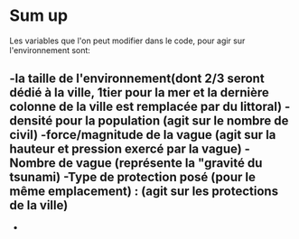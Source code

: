 # Sum up
Les variables que l'on peut modifier dans le code, pour agir sur l'environnement sont:

-la taille de l'environnement(dont 2/3 seront dédié à la ville, 1tier pour la mer et la dernière colonne de la ville est remplacée par du littoral)
-densité pour la population (agit sur le nombre de civil)
-force/magnitude de la vague (agit sur la hauteur et pression exercé par la vague)
-Nombre de vague (représente la "gravité du tsunami)
-Type de protection posé (pour le même emplacement) : (agit sur les protections de la ville)
-
-












